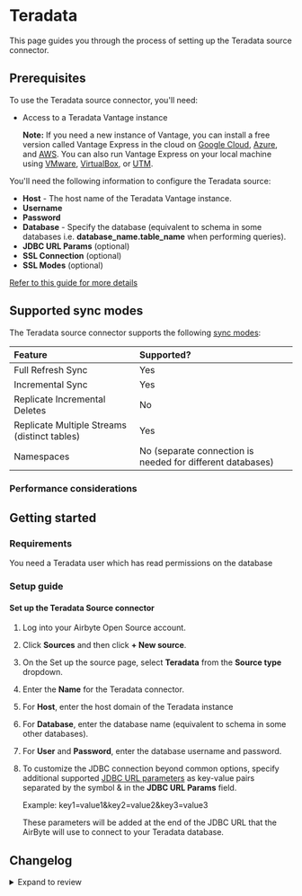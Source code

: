 # Teradata

This page guides you through the process of setting up the Teradata source connector.

## Prerequisites

To use the Teradata source connector, you'll need:

- Access to a Teradata Vantage instance

  **Note:** If you need a new instance of Vantage, you can install a free version called Vantage Express in the cloud on [Google Cloud](https://quickstarts.teradata.com/vantage.express.gcp.html), [Azure](https://quickstarts.teradata.com/run-vantage-express-on-microsoft-azure.html), and [AWS](https://quickstarts.teradata.com/run-vantage-express-on-aws.html). You can also run Vantage Express on your local machine using [VMware](https://quickstarts.teradata.com/getting.started.vmware.html), [VirtualBox](https://quickstarts.teradata.com/getting.started.vbox.html), or [UTM](https://quickstarts.teradata.com/getting.started.utm.html).

You'll need the following information to configure the Teradata source:

- **Host** - The host name of the Teradata Vantage instance.
- **Username**
- **Password**
- **Database** - Specify the database (equivalent to schema in some databases i.e. **database_name.table_name** when performing queries).
- **JDBC URL Params** (optional)
- **SSL Connection** (optional)
- **SSL Modes** (optional)

[Refer to this guide for more details](https://downloads.teradata.com/doc/connectivity/jdbc/reference/current/jdbcug_chapter_2.html#BGBHDDGB)

## Supported sync modes

The Teradata source connector supports the following [sync modes](https://docs.airbyte.com/cloud/core-concepts#connection-sync-modes):

| Feature                                        | Supported?                                                 |
| :--------------------------------------------- | :--------------------------------------------------------- |
| Full Refresh Sync                              | Yes                                                        |
| Incremental Sync                               | Yes                                                        |
| Replicate Incremental Deletes                  | No                                                         |
| Replicate Multiple Streams \(distinct tables\) | Yes                                                        |
| Namespaces                                     | No (separate connection is needed for different databases) |

### Performance considerations

## Getting started

### Requirements

You need a Teradata user which has read permissions on the database

### Setup guide

#### Set up the Teradata Source connector

1. Log into your Airbyte Open Source account.
2. Click **Sources** and then click **+ New source**.
3. On the Set up the source page, select **Teradata** from the **Source type** dropdown.
4. Enter the **Name** for the Teradata connector.
5. For **Host**, enter the host domain of the Teradata instance
6. For **Database**, enter the database name (equivalent to schema in some other databases).
7. For **User** and **Password**, enter the database username and password.
8. To customize the JDBC connection beyond common options, specify additional supported [JDBC URL parameters](https://downloads.teradata.com/doc/connectivity/jdbc/reference/current/jdbcug_chapter_2.html#BGBHDDGB) as key-value pairs separated by the symbol & in the **JDBC URL Params** field.

   Example: key1=value1&key2=value2&key3=value3

   These parameters will be added at the end of the JDBC URL that the AirByte will use to connect to your Teradata database.

## Changelog

<details>
  <summary>Expand to review</summary>

| Version | Date       | Pull Request                                             | Subject                     |
| :------ | :--------- | :------------------------------------------------------- | :-------------------------- |
| 0.2.3 | 2024-12-18 | [49894](https://github.com/airbytehq/airbyte/pull/49894) | Use a base image: airbyte/java-connector-base:1.0.0 |
| 0.2.2 | 2024-02-13 | [35219](https://github.com/airbytehq/airbyte/pull/35219) | Adopt CDK 0.20.4 |
| 0.2.1 | 2024-01-24 | [34453](https://github.com/airbytehq/airbyte/pull/34453) | bump CDK version |
| 0.2.0   | 2023-12-18 | https://github.com/airbytehq/airbyte/pull/33485          | Remove LEGACY state         |
| 0.1.0   | 2022-03-27 | https://github.com/airbytehq/airbyte/pull/24221          | New Source Teradata Vantage |

</details>
